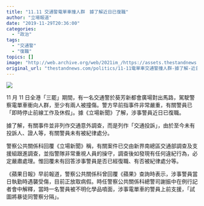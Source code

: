```yaml
---
title: "11.11 交通警電單車撞人群　據了解近日已復職"
author: "立場報道"
date: "2019-11-29T20:36:00"
categories:
  - "政治"
tags:
  - "交通警"
  - "復職"
topics: []
image: "http://web.archive.org/web/2021im_/https://assets.thestandnews.com/media/photos/police-17_4PTn0_aoCOImj.png"
original_url: "thestandnews.com/politics/11-11電單車交通警撞人群-據了解-近日已復職"
---
```

![](http://web.archive.org/web/2021im_/https://assets.thestandnews.com/media/photos/police-17_4PTn0_aoCOImj.png)

11 月 11 日全港「三罷」期間，有一名交通警於葵芳新都會廣場對出馬路，駕駛警察電單車衝向人群，至少有兩人被撞傷。警方早前指事件非常嚴重，有關警員已「即時停止前線工作及休假」。據《立場新聞》了解，涉事警員近日已復職。

據了解，有關事件並非列作交通意外調查，而是列作「交通投訴」，由於至今未有投訴人、證人等，有關警員未有被紀律處分。

警察公共關係科回覆《立場新聞》稱，有關案件已交由新界南總區交通部調查及支援組跟進調查，並指警隊非常重視人員的操守，調查後如發現有任何違紀行為，必定嚴肅處理。惟回覆未有回答涉事警員是否已經復職、有否被紀律處分等。

《蘋果日報》早前報道，警察公共關係科曾回覆《蘋果》查詢時表示，涉事警員當日執勤時遇襲受傷，目前正放取病假。時任警察公共關係科總警司謝振中在例行記者會中解釋，當時一名警員被不明化學品噴面，涉事電單車的警員上前支援，「試圖將暴徒同警察分隔」。
